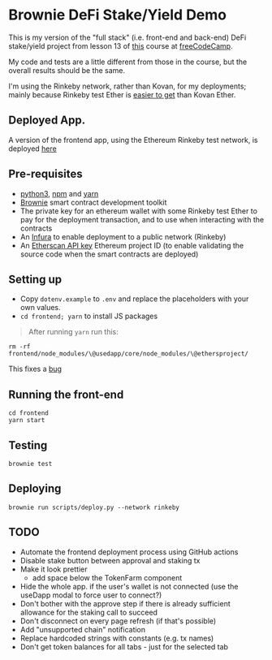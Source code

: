 # Brownie DeFi Stake/Yield Demo

This is my version of the "full stack" (i.e. front-end and back-end) DeFi stake/yield project from lesson 13 of [this](https://www.freecodecamp.org/news/learn-solidity-blockchain-and-smart-contracts-in-a-free/) course at [freeCodeCamp](https://www.freecodecamp.org).

My code and tests are a little different from those in the course, but the overall results should be the same.

I'm using the Rinkeby network, rather than Kovan, for my deployments; mainly because Rinkeby test Ether is [easier to get](https://faucet.rinkeby.io/) than Kovan Ether.

## Deployed App.

A version of the frontend app, using the Ethereum Rinkeby test network, is deployed [here](https://digitalronin.github.io/defi-stake-yield-brownie/frontend/build/)

## Pre-requisites

- [python3](https://www.python.org/), [npm](https://nodejs.org/en/knowledge/getting-started/npm/what-is-npm/) and [yarn](https://yarnpkg.com/)
- [Brownie](https://github.com/eth-brownie/brownie#brownie) smart contract development toolkit
- The private key for an ethereum wallet with some Rinkeby test Ether to pay for the deployment transaction, and to use when interacting with the contracts
- An [Infura](https://infura.io/) to enable deployment to a public network (Rinkeby)
- An [Etherscan API key](https://etherscan.io/myapikey) Ethereum project ID (to enable validating the source code when the smart contracts are deployed)

## Setting up

- Copy `dotenv.example` to `.env` and replace the placeholders with your own values.
- `cd frontend; yarn` to install JS packages

> After running `yarn` run this:

```
rm -rf frontend/node_modules/\@usedapp/core/node_modules/\@ethersproject/
```

This fixes a [bug](https://github.com/TrueFiEng/useDApp/issues/263#issuecomment-961158657)

## Running the front-end

```
cd frontend
yarn start
```

## Testing

`brownie test`

## Deploying

`brownie run scripts/deploy.py --network rinkeby`

## TODO

- Automate the frontend deployment process using GitHub actions
- Disable stake button between approval and staking tx
- Make it look prettier
  - add space below the TokenFarm component
- Hide the whole app. if the user's wallet is not connected (use the useDapp modal to force user to connect?)
- Don't bother with the approve step if there is already sufficient allowance for the staking call to succeed
- Don't disconnect on every page refresh (if that's possible)
- Add "unsupported chain" notification
- Replace hardcoded strings with constants (e.g. tx names)
- Don't get token balances for all tabs - just for the selected tab
